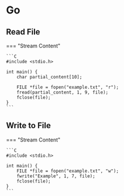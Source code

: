 # Go

## Read File

=== "Stream Content"

    ```C
    #include <stdio.h>

    int main() {
        char partial_content[10];

        FILE *file = fopen("example.txt", "r");
        fread(partial_content, 1, 9, file);
        fclose(file);
    }
    ```

## Write to File

=== "Stream Content"

    ```C
    #include <stdio.h>

    int main() {
        FILE *file = fopen("example.txt", "w");
        fwrite("Example", 1, 7, file);
        fclose(file);
    }
    ```